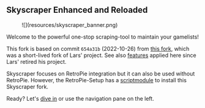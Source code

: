 ## Skyscraper Enhanced and Reloaded

<figure markdown>
  ![](resources/skyscraper_banner.png)
</figure>

Welcome to the powerful one-stop scraping-tool to maintain your gamelists!

This fork is based on commit `654a31b` (2022-10-26) from [this
fork](https://github.com/detain/skyscraper), which was a short-lived fork of
Lars' project. See also [features](CHANGELOG.md) applied here since Lars'
retired his project.

Skyscraper focuses on RetroPie integration but it can also be used without
RetroPie. However, the RetroPie-Setup has a
[scriptmodule](https://github.com/RetroPie/RetroPie-Setup/blob/master/scriptmodules/supplementary/skyscraper.sh)
to install this Skyscraper fork.

Ready? Let's [dive in](USECASE.md) or use the navigation pane on the left.